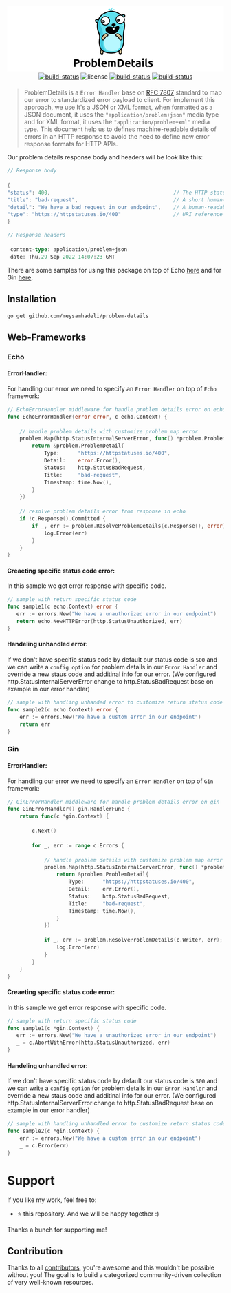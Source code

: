 <div align="center" style="margin-bottom:20px">
  <img src="assets/logo.png" alt="problem-details" />
  <div align="center">
    <a href="https://github.com/meysamhadeli/problem-details/actions/workflows/ci.yml"><img alt="build-status" src="https://github.com/meysamhadeli/problem-details/actions/workflows/ci.yml/badge.svg?branch=main&style=flat-square"/></a>
    <a><img alt="license" src="https://img.shields.io/badge/go%20version-%3E=1.18-61CFDD.svg?style=flat-square"/></a>
    <a href="https://github.com/meysamhadeli/problem-details/blob/main/LICENSE"><img alt="build-status" src="https://img.shields.io/github/license/meysamhadeli/problem-details?color=%234275f5&style=flat-square"/></a>
    <a href="https://pkg.go.dev/github.com/meysamhadeli/problem-details"><img alt="build-status" src="https://pkg.go.dev/badge/github.com/meysamhadeli/problem-details"/></a>

  </div>
</div>


> ProblemDetails is a `Error Handler` base on [RFC 7807](https://datatracker.ietf.org/doc/html/rfc7807) standard to map our error to standardized error payload to client. For implement this approach, we use It's a JSON or XML format, when formatted as a JSON document, it uses the `"application/problem+json"` media type and for XML format, it uses the `"application/problem+xml"` media type. This document help us to defines machine-readable details of errors in an HTTP response to avoid the need to define new error response formats for HTTP APIs.

Our problem details response body and headers will be look like this:
```go
// Response body

{
"status": 400,                                        // The HTTP status code generated on the problem occurrence
"title": "bad-request",                               // A short human-readable problem summary
"detail": "We have a bad request in our endpoint",    // A human-readable explanation for what exactly happened
"type": "https://httpstatuses.io/400"                 // URI reference to identify the problem type
}
```
```go
// Response headers

 content-type: application/problem+json
 date: Thu,29 Sep 2022 14:07:23 GMT 
```
There are some samples for using this package on top of Echo [here](./sample/cmd/echo/main.go) and for Gin [here](./sample/cmd/gin/main.go).

## Installation

```bash
go get github.com/meysamhadeli/problem-details
```

## Web-Frameworks

### Echo

#### ErrorHandler:
For handling our error we need to specify an `Error Handler` on top of `Echo` framework:
```go
// EchoErrorHandler middleware for handle problem details error on echo
func EchoErrorHandler(error error, c echo.Context) {

	// handle problem details with customize problem map error
	problem.Map(http.StatusInternalServerError, func() *problem.ProblemDetail {
		return &problem.ProblemDetail{
			Type:      "https://httpstatuses.io/400",
			Detail:    error.Error(),
			Status:    http.StatusBadRequest,
			Title:     "bad-request",
			Timestamp: time.Now(),
		}
	})

	// resolve problem details error from response in echo
	if !c.Response().Committed {
		if _, err := problem.ResolveProblemDetails(c.Response(), error); err != nil {
			log.Error(err)
		}
	}
}
```

#### Creaeting specific status code error:

In this sample we get error response with specific code.
 
 ```go
// sample with return specific status code
func sample1(c echo.Context) error {
	err := errors.New("We have a unauthorized error in our endpoint")
	return echo.NewHTTPError(http.StatusUnauthorized, err)
}
 ```
#### Handeling unhandled error:

If we don't have specific status code by default our status code is `500` and we can write a `config option` for problem details in our `Error Handler` and override a new staus code and additinal info for our error. (We configured http.StatusInternalServerError change to http.StatusBadRequest base on example in our error handler)

```go
// sample with handling unhanded error to customize return status code with problem details
func sample2(c echo.Context) error {
	err := errors.New("We have a custom error in our endpoint")
	return err
}
```
### Gin
#### ErrorHandler:
For handling our error we need to specify an `Error Handler` on top of `Gin` framework:
```go
// GinErrorHandler middleware for handle problem details error on gin
func GinErrorHandler() gin.HandlerFunc {
	return func(c *gin.Context) {

		c.Next()

		for _, err := range c.Errors {

			// handle problem details with customize problem map error
			problem.Map(http.StatusInternalServerError, func() *problem.ProblemDetail {
				return &problem.ProblemDetail{
					Type:      "https://httpstatuses.io/400",
					Detail:    err.Error(),
					Status:    http.StatusBadRequest,
					Title:     "bad-request",
					Timestamp: time.Now(),
				}
			})

			if _, err := problem.ResolveProblemDetails(c.Writer, err); err != nil {
				log.Error(err)
			}
		}
	}
}
```

#### Creaeting specific status code error:

In this sample we get error response with specific code.
 
 ```go
// sample with return specific status code
func sample1(c *gin.Context) {
	err := errors.New("We have a unauthorized error in our endpoint")
	_ = c.AbortWithError(http.StatusUnauthorized, err)
}
 ```
#### Handeling unhandled error:

If we don't have specific status code by default our status code is `500` and we can write a `config option` for problem details in our `Error Handler` and override a new staus code and additinal info for our error. (We configured http.StatusInternalServerError change to http.StatusBadRequest base on example in our error handler)

```go
// sample with handling unhandled error to customize return status code with problem details
func sample2(c *gin.Context) {
	err := errors.New("We have a custom error in our endpoint")
	_ = c.Error(err)
}
```


# Support

If you like my work, feel free to:

- ⭐ this repository. And we will be happy together :)

Thanks a bunch for supporting me!

## Contribution

Thanks to all [contributors](https://github.com/meysamhadeli/problem-details/graphs/contributors), you're awesome and this wouldn't be possible without you! The goal is to build a categorized community-driven collection of very well-known resources.
